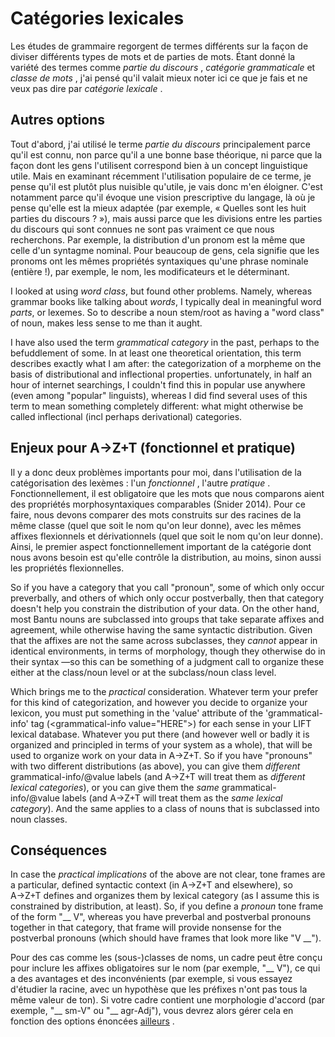 # Catégories lexicales

Les études de grammaire regorgent de termes différents sur la façon de diviser différents types de mots et de parties de mots. Étant donné la variété des termes comme *partie du discours* , *catégorie grammaticale* et *classe de mots* , j'ai pensé qu'il valait mieux noter ici ce que je fais et ne veux pas dire par *catégorie lexicale* .

## Autres options

Tout d'abord, j'ai utilisé le terme *partie du discours* principalement parce qu'il est connu, non parce qu'il a une bonne base théorique, ni parce que la façon dont les gens l'utilisent correspond bien à un concept linguistique utile. Mais en examinant récemment l'utilisation populaire de ce terme, je pense qu'il est plutôt plus nuisible qu'utile, je vais donc m'en éloigner. C'est notamment parce qu'il évoque une vision prescriptive du langage, là où je pense qu'elle est la mieux adaptée (par exemple, « Quelles sont les huit parties du discours ? »), mais aussi parce que les divisions entre les parties du discours qui sont connues ne sont pas vraiment ce que nous recherchons. Par exemple, la distribution d'un pronom est la même que celle d'un syntagme nominal. Pour beaucoup de gens, cela signifie que les pronoms ont les mêmes propriétés syntaxiques qu'une phrase nominale (entière !), par exemple, le nom, les modificateurs et le déterminant.

I looked at using *word class*, but found other problems. Namely, whereas grammar books like talking about *words*, I typically deal in meaningful word *parts*, or lexemes. So to describe a noun stem/root as having a "word class" of noun, makes less sense to me than it aught.

I have also used the term *grammatical category* in the past, perhaps to the befuddlement of some. In at least one theoretical orientation, this term describes exactly what I am after: the categorization of a morpheme on the basis of distributional and inflectional properties. unfortunately, in half an hour of internet searchings, I couldn't find this in popular use anywhere (even among "popular" linguists), whereas I did find several uses of this term to mean something completely different: what might otherwise be called inflectional (incl perhaps derivational) categories.

## Enjeux pour A→Z+T (fonctionnel et pratique)

Il y a donc deux problèmes importants pour moi, dans l'utilisation de la catégorisation des lexèmes : l'un *fonctionnel* , l'autre *pratique* . Fonctionnellement, il est obligatoire que les mots que nous comparons aient des propriétés morphosyntaxiques comparables (Snider 2014). Pour ce faire, nous devons comparer des mots construits sur des racines de la même classe (quel que soit le nom qu'on leur donne), avec les mêmes affixes flexionnels et dérivationnels (quel que soit le nom qu'on leur donne). Ainsi, le premier aspect fonctionnellement important de la catégorie dont nous avons besoin est qu'elle contrôle la distribution, au moins, sinon aussi les propriétés flexionnelles.

So if you have a category that you call "pronoun", some of which only occur preverbally, and others of which only occur postverbally, then that category doesn't help you constrain the distribution of your data. On the other hand, most Bantu nouns are subclassed into groups that take separate affixes and agreement, while otherwise having the same syntactic distribution. Given that the affixes are not the same across subclasses, they *cannot* appear in identical environments, in terms of morphology, though they otherwise do in their syntax —so this can be something of a judgment call to organize these either at the class/noun level or at the subclass/noun class level.

Which brings me to the *practical* consideration. Whatever term your prefer for this kind of categorization, and however you decide to organize your lexicon, you must put something in the 'value' attribute of the 'grammatical-info' tag (&lt;grammatical-info value="HERE"&gt;) for each sense in your LIFT lexical database. Whatever you put there (and however well or badly it is organized and principled in terms of your system as a whole), that will be used to organize work on your data in A→Z+T. So if you have "pronouns" with two different distributions (as above), you can give them *different* grammatical-info/@value labels (and A→Z+T will treat them as *different lexical categories*), or you can give them the *same* grammatical-info/@value labels (and A→Z+T will treat them as the *same lexical category*). And the same applies to a class of nouns that is subclassed into noun classes.

## Conséquences

In case the *practical implications* of the above are not clear, tone frames are a particular, defined syntactic context (in A→Z+T and elsewhere), so A→Z+T defines and organizes them by lexical category (as I assume this is constrained by distribution, at least). So, if you define a *pronoun* tone frame of the form "__ V", whereas you have preverbal and postverbal pronouns together in that category, that frame will provide nonsense for the postverbal pronouns (which should have frames that look more like "V __").

Pour des cas comme les (sous-)classes de noms, un cadre peut être conçu pour inclure les affixes obligatoires sur le nom (par exemple, "__ V"), ce qui a des avantages et des inconvénients (par exemple, si vous essayez d'étudier la racine, avec un hypothèse que les préfixes n'ont pas tous la même valeur de ton). Si votre cadre contient une morphologie d'accord (par exemple, "__ sm-V" ou "__ agr-Adj"), vous devrez alors gérer cela en fonction des options énoncées [ailleurs](USAGE.md#tone-frames) .
